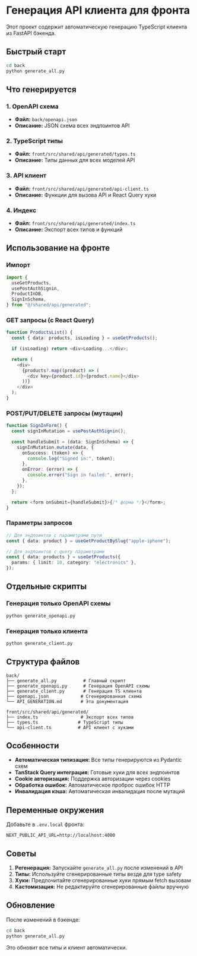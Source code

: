 # Генерация API клиента для фронта

Этот проект содержит автоматическую генерацию TypeScript клиента из FastAPI бэкенда.

## Быстрый старт

```bash
cd back
python generate_all.py
```

## Что генерируется

### 1. OpenAPI схема

- **Файл:** `back/openapi.json`
- **Описание:** JSON схема всех эндпоинтов API

### 2. TypeScript типы

- **Файл:** `front/src/shared/api/generated/types.ts`
- **Описание:** Типы данных для всех моделей API

### 3. API клиент

- **Файл:** `front/src/shared/api/generated/api-client.ts`
- **Описание:** Функции для вызова API и React Query хуки

### 4. Индекс

- **Файл:** `front/src/shared/api/generated/index.ts`
- **Описание:** Экспорт всех типов и функций

## Использование на фронте

### Импорт

```typescript
import {
  useGetProducts,
  usePostAuthSignin,
  ProductInDB,
  SignInSchema,
} from "@/shared/api/generated";
```

### GET запросы (с React Query)

```typescript
function ProductsList() {
  const { data: products, isLoading } = useGetProducts();

  if (isLoading) return <div>Loading...</div>;

  return (
    <div>
      {products?.map((product) => (
        <div key={product.id}>{product.name}</div>
      ))}
    </div>
  );
}
```

### POST/PUT/DELETE запросы (мутации)

```typescript
function SignInForm() {
  const signInMutation = usePostAuthSignin();

  const handleSubmit = (data: SignInSchema) => {
    signInMutation.mutate(data, {
      onSuccess: (token) => {
        console.log("Signed in:", token);
      },
      onError: (error) => {
        console.error("Sign in failed:", error);
      },
    });
  };

  return <form onSubmit={handleSubmit}>{/* форма */}</form>;
}
```

### Параметры запросов

```typescript
// Для эндпоинтов с параметрами пути
const { data: product } = useGetProductBySlug("apple-iphone");

// Для эндпоинтов с query параметрами
const { data: products } = useGetProducts({
  params: { limit: 10, category: "electronics" },
});
```

## Отдельные скрипты

### Генерация только OpenAPI схемы

```bash
python generate_openapi.py
```

### Генерация только клиента

```bash
python generate_client.py
```

## Структура файлов

```
back/
├── generate_all.py          # Главный скрипт
├── generate_openapi.py      # Генерация OpenAPI схемы
├── generate_client.py       # Генерация TS клиента
├── openapi.json            # Сгенерированная схема
└── API_GENERATION.md       # Эта документация

front/src/shared/api/generated/
├── index.ts                # Экспорт всех типов
├── types.ts               # TypeScript типы
└── api-client.ts          # API клиент с хуками
```

## Особенности

- **Автоматическая типизация:** Все типы генерируются из Pydantic схем
- **TanStack Query интеграция:** Готовые хуки для всех эндпоинтов
- **Cookie авторизация:** Поддержка авторизации через cookies
- **Обработка ошибок:** Автоматическое проброс ошибок HTTP
- **Инвалидация кэша:** Автоматическая инвалидация после мутаций

## Переменные окружения

Добавьте в `.env.local` фронта:

```
NEXT_PUBLIC_API_URL=http://localhost:4000
```

## Советы

1. **Регенерация:** Запускайте `generate_all.py` после изменений в API
2. **Типы:** Используйте сгенерированные типы везде для type safety
3. **Хуки:** Предпочитайте сгенерированные хуки прямым fetch вызовам
4. **Кастомизация:** Не редактируйте сгенерированные файлы вручную

## Обновление

После изменений в бэкенде:

```bash
cd back
python generate_all.py
```

Это обновит все типы и клиент автоматически.
